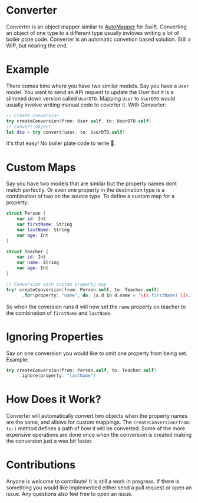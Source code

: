 # Converter
Converter is an object mapper similar to [AutoMapper](https://github.com/AutoMapper/AutoMapper) for Swift. Converting an object of one type to a different type usually invloves writing a lot of boiler plate code. Converter is an automatic convetion based solution. Still a WIP, but nearing the end.

# Example
There comes time where you have two similar models. Say you have a `User` model. You want to send an API request to update the User but it is a slimmed down version called `UserDTO`. Mapping `User` to `UserDTO` would usually involve writing manual code to coverter it. With Converter:
```swift
// Create conversion
try createConversion(from: User.self, to: UserDTO.self)
// Convert object
let dto = try convert(user, to: UserDTO.self)
```
It's that easy! No boiler plate code to write 🎉.

# Custom Maps
Say you have two models that are similar but the property names dont match perfectly. Or even one property in the destination type is a combination of two on the source type. To define a custom map for a property:
```swift
struct Person {
    var id: Int
    var firstName: String
    var lastName: String
    var age: Int
}

struct Teacher {
    var id: Int
    var name: String
    var age: Int
}

// Conversion with custom property map
try! createConversion(from: Person.self, to: Teacher.self)
      .for(property: "name", do: {s,d in d.name = "\(s.firstName) \(s.lastName)"})
```
So when the coversion runs it will now set the `name` property on teacher to the combination of `firstName` and `lastName`.

# Ignoring Properties
Say on one conversion you would like to omit one property from being set. Example:
```swift
try createConversion(from: Person.self, to: Teacher.self)
     .ignore(property: "lastName")
```

# How Does it Work?
Converter will automatically convert two objects when the property names are the same, and allows for custom mappings. The `createConversion(from: to:)` method defines a path of how it will be converted. Some of the more expensive operations are done once when the conversion is created making the conversion just a wee bit faster.

# Contributions
Anyone is welcome to contribute! It is still a work in progress. If there is something you would like implemented either send a pull request or open an issue. Any questions also feel free to open an issue.
